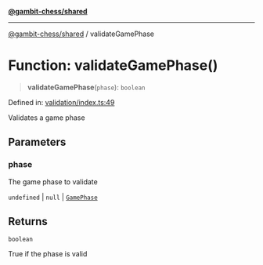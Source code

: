 [**@gambit-chess/shared**](../README.md)

***

[@gambit-chess/shared](../globals.md) / validateGamePhase

# Function: validateGamePhase()

> **validateGamePhase**(`phase`): `boolean`

Defined in: [validation/index.ts:49](https://github.com/cango91/gambit-chess/blob/b8ea13e4976c99c29d095eae7bc504b86f9add51/shared/src/validation/index.ts#L49)

Validates a game phase

## Parameters

### phase

The game phase to validate

`undefined` | `null` | [`GamePhase`](../enumerations/GamePhase.md)

## Returns

`boolean`

True if the phase is valid
